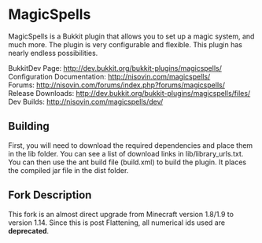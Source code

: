MagicSpells
===========

MagicSpells is a Bukkit plugin that allows you to set up a magic system, and much more. The plugin is very configurable and flexible.
This plugin has nearly endless possibilities.

BukkitDev Page: http://dev.bukkit.org/bukkit-plugins/magicspells/  
Configuration Documentation: http://nisovin.com/magicspells/  
Forums: http://nisovin.com/forums/index.php?forums/magicspells/  
Release Downloads: http://dev.bukkit.org/bukkit-plugins/magicspells/files/  
Dev Builds: http://nisovin.com/magicspells/dev/  

Building
--------

First, you will need to download the required dependencies and place them in the lib folder. You can see a list of download links
in lib/library_urls.txt. You can then use the ant build file (build.xml) to build the plugin. It places the compiled jar file
in the dist folder.

Fork Description
----------------
This fork is an almost direct upgrade from Minecraft version 1.8/1.9 to version 1.14. Since this is post Flattening, all numerical ids used are **deprecated**.